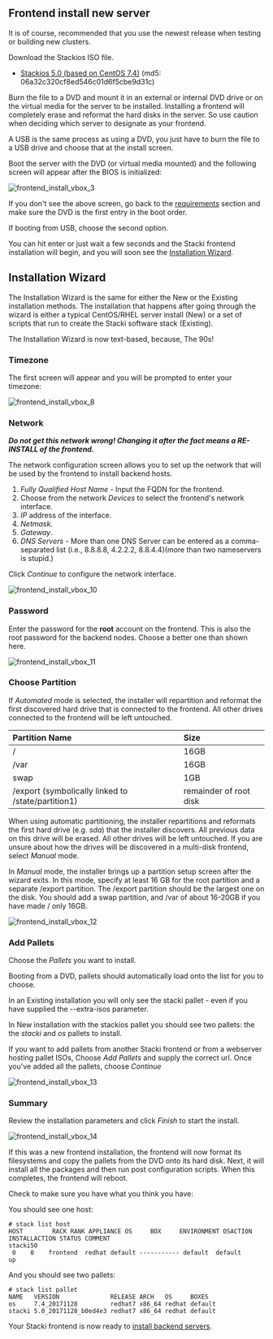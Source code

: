 ## Frontend install new server

It is of course, recommended that you use the newest release when testing or building new clusters.

Download the Stackios ISO file.
  * [Stackios 5.0 (based on CentOS 7.4)](http://teradata-stacki.s3.amazonaws.com/release/stacki/5.x/stackios-5.0_20171128_b0ed4e3-redhat7.x86_64.disk1.iso) (md5: 06a32c320cf8ed546c01d6f5cbe9d31c)

Burn the file to a DVD and mount it in an external or internal DVD drive or on the virtual media for the server to be installed. Installing a frontend will completely erase and reformat the hard disks in the server. So use caution when deciding which server to designate as your frontend.

A USB is the same process as using a DVD, you just have to burn the file to a USB drive and choose that at the install screen.

Boot the server with the DVD (or virtual media mounted) and the
following screen will appear after the BIOS is initialized:

![frontend_install_vbox_3](images/frontend/frontend_install_vbox_3.png)

If you don't see the above screen, go back to
the [requirements](#requirements) section and
make sure the DVD is the first entry in the boot order.

If booting from USB, choose the second option.

You can hit enter or just wait a few seconds and the Stacki
frontend installation will begin, and you will soon see the
[Installation Wizard](#installation-wizard).

## Installation Wizard

The Installation Wizard is the same for either the New or the Existing installation methods. The installation that happens after going through the wizard is either a typical CentOS/RHEL server install (New) or a set of scripts that run to create the Stacki software stack (Existing).

The Installation Wizard is now text-based, because, The 90s!

### Timezone

The first screen will appear and you will be prompted to enter your timezone:

![frontend_install_vbox_8](images/frontend/frontend_install_vbox_8.png)

### Network

_**Do not get this network wrong! Changing it after the fact means a RE-INSTALL of the frontend.**_

The network configuration screen allows you to set up the network that will
be used by the frontend to install backend hosts.

1. _Fully Qualified Host Name_ - Input the FQDN for the frontend.
2. Choose from the network _Devices_ to select the frontend's network interface.
3. _IP_ address of the interface.
4. _Netmask_.
5. _Gateway_.
5. _DNS Servers_ - More than one DNS Server can be entered as a comma-separated list (i.e., 8.8.8.8, 4.2.2.2, 8.8.4.4)(more than two nameservers is stupid.)

Click _Continue_ to configure the network interface.

![frontend_install_vbox_10](images/frontend/frontend_install_vbox_10.png)

### Password

Enter the password for the **root** account on the frontend.  This is also the root password for the backend nodes. Choose a better one than shown here.

![frontend_install_vbox_11](images/frontend/frontend_install_vbox_11.png)

### Choose Partition

If _Automated_ mode is selected, the installer will
repartition and reformat the first discovered hard drive
that is connected to the frontend. All other drives
connected to the frontend will be left untouched.

| Partition Name                                     | Size                   |
|:---------------------------------------------------|:-----------------------|
| /                                                  | 16GB                   |
| /var                                               | 16GB                   |
| swap                                               | 1GB                    |
| /export (symbolically linked to /state/partition1) | remainder of root disk |

When using automatic partitioning, the installer repartitions
and reformats the first hard drive (e.g. _sda_) that the installer
discovers. All previous data on this drive will be erased.
All other drives will be left untouched. If you are unsure about how
the drives will be discovered in a multi-disk frontend,
select _Manual_ mode.

In _Manual_ mode, the installer brings up a partition setup
screen after the wizard exits. In this mode, specify at least 16 GB
for the root partition and a separate /export partition. The /export partition should be the largest one on the disk. You should add
a swap partition, and /var of about 16-20GB if you have made / only 16GB.

![frontend_install_vbox_12](images/frontend/frontend_install_vbox_12.png)

### Add Pallets

Choose the _Pallets_ you want to install.

Booting from a DVD, pallets should automatically load onto the list for you to choose.

In an Existing installation you will only see the stacki pallet - even if you have supplied the --extra-isos parameter.

In New installation with the stackios pallet you should see two pallets: the the _stacki_ and _os_ pallets to install.

If you want to add pallets from another Stacki frontend or from a webserver hosting pallet ISOs, Choose _Add Pallets_ and supply the correct url. Once you've added all the pallets, choose _Continue_

![frontend_install_vbox_13](images/frontend/frontend_install_vbox_13.png)


### Summary

Review the installation parameters and click _Finish_ to start the install.

![frontend_install_vbox_14](images/frontend/frontend_install_vbox_14.png)

If this was a new frontend installation, the frontend will now format
its filesystems and copy the pallets from the DVD onto its hard disk.
Next, it will install all the packages and then run post configuration
scripts. When this completes, the frontend will reboot.

Check to make sure you have what you think you have:

You should see one host:

```
# stack list host
HOST        RACK RANK APPLIANCE OS     BOX     ENVIRONMENT OSACTION
INSTALLACTION STATUS COMMENT
stacki50   
 0    0    frontend  redhat default ----------- default  default       up
```

And you should see two pallets:

```
# stack list pallet
NAME   VERSION              RELEASE ARCH   OS     BOXES
os     7.4_20171128         redhat7 x86_64 redhat default
stacki 5.0_20171128_b0ed4e3 redhat7 x86_64 redhat default
```

Your Stacki frontend is now ready to [install backend servers](Backend-Installation).
